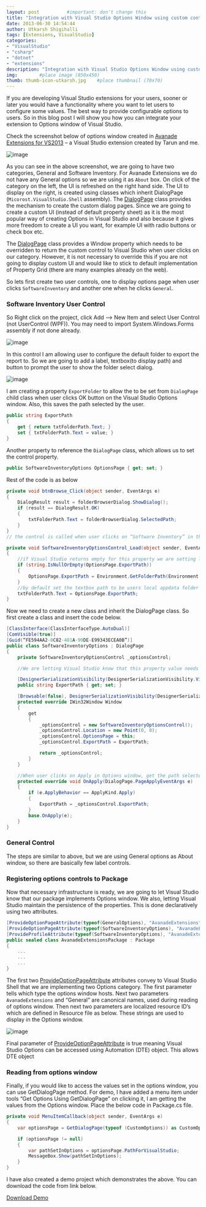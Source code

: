 ```yaml
---
layout: post          #important: don't change this
title: "Integration with Visual Studio Options Window using custom controls"
date: 2013-06-30 14:54:44
author: Utkarsh Shigihalli
tags: [Extensions, VisualStudio]
categories:
- "VisualStudio"
- "csharp"
- "dotnet"
- "extensions"
description: "Integration with Visual Studio Options Window using custom controls"
img:        #place image (850x450)
thumb: thumb-icon-utkarsh.jpg    #place thumbnail (70x70)
---
```

If you are developing Visual Studio extensions for your users, sooner or later you would have a functionality where you want to let users to configure some values. The best way to provide configurable options to users. So in this blog post I will show you how you can integrate your extension to Options window of Visual Studio.

Check the screenshot below of options window created in [Avanade Extensions for VS2013](http://visualstudiogallery.msdn.microsoft.com/d5a90434-0e7f-4751-910f-b7df1450cf99) – a Visual Studio extension created by Tarun and me.

![image](/images/screenshots/utkarsh/2013_06_30_integration_with_visual_studio_Image1.png) 

As you can see in the above screenshot, we are going to have two categories, General and Software Inventory. For Avanade Extensions we do not have any General options so we are using it as `About` box. On click of the category on the left, the UI is refreshed on the right hand side. The UI to display on the right, is created using classes which inherit DialogPage (`Micorost.VisualStudio.Shell` assembly). The [DialogPage](http://msdn.microsoft.com/en-IN/library/microsoft.visualstudio.shell.dialogpage.aspx) class provides the mechanism to create the custom dialog pages. Since we are going to create a custom UI (instead of default property sheet) as it is the most popular way of creating Options in Visual Studio and also because it gives more freedom to create a UI you want, for example UI with radio buttons or check box etc.

The [DialogPage](http://msdn.microsoft.com/en-IN/library/microsoft.visualstudio.shell.dialogpage.aspx) class provides a Window property which needs to be overridden to return the custom control to Visual Studio when user clicks on our category. However, it is not necessary to override this if you are not going to display custom UI and would like to stick to default implementation of Property Grid (there are many examples already on the web).

So lets first create two user controls, one to display options page when user clicks `SoftwareInventory` and another one when he clicks `General`.

### Software Inventory User Control

So Right click on the project, click Add –> New Item and select User Control (not UserControl (WPF)). You may need to import System.Windows.Forms assembly if not done already. 

![image](/images/screenshots/utkarsh/2013_06_30_integration_with_visual_studio_Image2.png) 

In this control I am allowing user to configure the default folder to export the report to. So we are going to add a label, textbox(to display path) and button to prompt the user to show the folder select dialog.

![image](/images/screenshots/utkarsh/2013_06_30_integration_with_visual_studio_Image3.png) 

I am creating a property `ExportFolder` to allow the to be set from `DialogPage` child class when user clicks OK button on the Visual Studio Options window. Also, this saves the path selected by the user.  

```cs
public string ExportPath
{
    get { return txtFolderPath.Text; }
    set { txtFolderPath.Text = value; }
}
```   

Another property to reference the `DialogPage` class, which allows us to set the control property.

```cs
public SoftwareInventoryOptions OptionsPage { get; set; }
```

Rest of the code is as below 

```cs
private void btnBrowse_Click(object sender, EventArgs e)
{
    DialogResult result = folderBrowserDialog.ShowDialog();
    if (result == DialogResult.OK)
    {
        txtFolderPath.Text = folderBrowserDialog.SelectedPath;
    }
}
// the control is called when user clicks on “Software Inventory” in the options window

private void SoftwareInventoryOptionsControl_Load(object sender, EventArgs e)
{        
	//if Visual Studio returns empty for this property we are setting local appdata path        
    if (string.IsNullOrEmpty(OptionsPage.ExportPath))
    {
        OptionsPage.ExportPath = Environment.GetFolderPath(Environment.SpecialFolder.LocalApplicationData);
    }        
	//by default set the textbox path to be users local appdata folder 
    txtFolderPath.Text = OptionsPage.ExportPath;
}
```
Now we need to create a new class and inherit the DialogPage class. So first create a class and insert the code below.

```cs
[ClassInterface(ClassInterfaceType.AutoDual)]
[ComVisible(true)]
[Guid(“FE594AA2-0C82-481A-99DE-E99343ECEA0B”)]
public class SoftwareInventoryOptions : DialogPage
{
    private SoftwareInventoryOptionsControl _optionsControl;

    //We are letting Visual Studio know that this property value needs to be persisted

    [DesignerSerializationVisibility(DesignerSerializationVisibility.Visible)]
    public string ExportPath { get; set; }

    [Browsable(false), DesignerSerializationVisibility(DesignerSerializationVisibility.Hidden)]
    protected override IWin32Window Window
    {
        get
        {
            _optionsControl = new SoftwareInventoryOptionsControl();
            _optionsControl.Location = new Point(0, 0);
            _optionsControl.OptionsPage = this;
            _optionsControl.ExportPath = ExportPath;

            return _optionsControl;
        }
    }

    //When user clicks on Apply in Options window, get the path selected from control and set it to property of this class so that Visual Studio saves it.        
    protected override void OnApply(DialogPage.PageApplyEventArgs e)
    {
        if (e.ApplyBehavior == ApplyKind.Apply)
        {
            ExportPath = _optionsControl.ExportPath;
        }
        base.OnApply(e);
    }
}
```

### General Control

The steps are similar to above, but we are using General options as About window, so there are basically few label controls.

### Registering options controls to Package

Now that necessary infrastructure is ready, we are going to let Visual Studio know that our package implements Options window. We also, letting Visual Studio maintain the persistence of the properties. This is done declaratively using two attributes.

```cs
[ProvideOptionPageAttribute(typeof(GeneralOptions), "AvanadeExtensions", "General", 110, 201, true)]
[ProvideOptionPageAttribute(typeof(SoftwareInventoryOptions), "AvanadeExtensions", "SoftwareInventory", 110, 401, true)]
[ProvideProfileAttribute(typeof(SoftwareInventoryOptions), "AvanadeExtensions", "SoftwareInventory", 110, 401, true, DescriptionResourceID = 402)]
public sealed class AvanadeExtensionsPackage : Package
{
    ...
    ...
    ...
}
```
The first two [ProvideOptionPageAttribute](http://msdn.microsoft.com/en-us/library/bb130434.aspx) attributes convey to Visual Studio Shell that we are implementing two Options category. The first parameter tells which type the options window hosts. Next two parameters `AvanadeExtensions` and “General” are canonical names, used during reading of options window. Then next two parameters are localized resource ID’s which are defined in Resource file as below. These strings are used to display in the Options window.

![image](/images/screenshots/utkarsh//2013_06_30_integration_with_visual_studio_Image4.png) 

Final parameter of [ProvideOptionPageAttribute](http://msdn.microsoft.com/en-us/library/bb130434.aspx) is true meaning Visual Studio Options can be accessed using Automation (DTE) object. This allows DTE object 

### Reading from options window

Finally, if you would like to access the values set in the options window, you can use GetDialogPage method. For demo, I have added a menu item under tools “Get Options Using GetDialogPage” on clicking it, I am getting the values from the Options window. Place the below code in Package.cs file.

```cs
private void MenuItemCallback(object sender, EventArgs e)
{
    var optionsPage = GetDialogPage(typeof (CustomOptions)) as CustomOptions;

    if (optionsPage != null)
    {
        var pathSetInOptions = optionsPage.PathForVisualStudio;
        MessageBox.Show(pathSetInOptions);
    }
}
```
I have also created a demo project which demonstrates the above. You can download the code from link below.

[Download Demo](https://github.com/onlyutkarsh/OptionsWindowIntegration/)